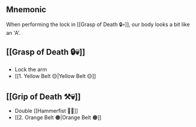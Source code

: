 ## Mnemonic

When performing the lock in [[Grasp of Death 🔒💀]], our body looks a bit like an
'A'.

## [[Grasp of Death 🔒💀]]

- Lock the arm
- [[1. Yellow Belt 🟡|Yellow Belt 🟡]]

## [[Grip of Death ⚒️💀]]

- Double [[Hammerfist 🔨✊]]
- [[2. Orange Belt 🟠|Orange Belt 🟠]]
